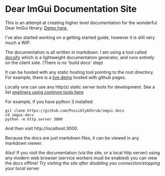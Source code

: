 # Dear ImGui Documentation Site

This is an attempt at creating higher level documentation for the wonderful
Dear ImGui library. [Demo here.]()

I've also started working on a getting started guide, however it is still
very much a WIP.

The documentation is all written in markdown. I am using a tool
called [docsify](https://docsify.js.org/#/) which is a lightweight
documentation generator, and runs entirely on the client side.
(There is no 'build docs' step)

It can be hosted with any static hosting tool pointing to the root directory.
For example, there is a [live demo]() hosted with github pages.

Locally one can use any http(s) static server tools for development.
See a list [oneliners using common tools here](https://gist.github.com/willurd/5720255)

For example, if you have python 3 installed:
```
git clone https://github.com/PossiblyAShrub/imgui-docs
cd imgui-docs
python -m http.server 3000
```
And then visit http://localhost:3000.

Because the docs are just markdown files, it can be viewed in any markdown viewer.

Also! If you visit the documentation (via the site, or a local http server)
using any modern web browser (service workers must be enabled) you can view
the docs offline!
*Try visiting the site after disabling you connection/stopping your local server*

